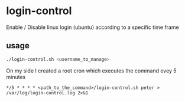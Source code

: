 # login-control
Enable / Disable linux login (ubuntu) according to a specific time frame

## usage
``` bash
./login-control.sh <username_to_manage>
```

On my side I created a root cron which executes the command evey 5 minutes
```
*/5 * * * * <path_to_the_command>/login-control.sh peter > /var/log/login-control.log 2>&1
```
